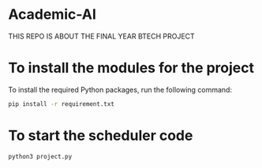 # Academic-AI
 THIS REPO IS ABOUT THE FINAL YEAR BTECH PROJECT 

# To install the modules for the project
To install the required Python packages, run the following command:

```bash
pip install -r requirement.txt
```
# To start the scheduler code 
    python3 project.py